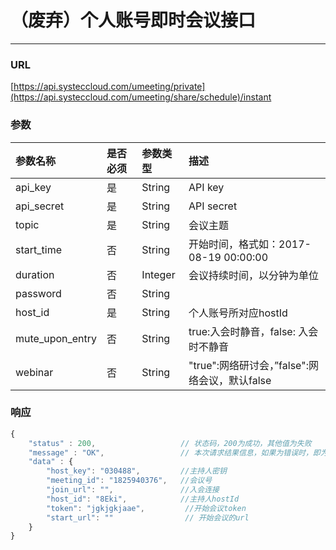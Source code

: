 # （废弃）个人账号即时会议接口

---

### URL

[https://api.systeccloud.com/umeeting/private](https://api.systeccloud.com/umeeting/share/schedule)/instant

### 参数

| 参数名称 | 是否必须 | 参数类型 | 描述 |
| :--- | :--- | :--- | :--- |
| api\_key | 是 | String | API key |
| api\_secret | 是 | String | API secret |
| topic | 是 | String | 会议主题 |
| start\_time | 否 | String | 开始时间，格式如：2017-08-19 00:00:00 |
| duration | 否 | Integer | 会议持续时间，以分钟为单位 |
| password | 否 | String |  |
| host\_id | 是 | String | 个人账号所对应hostId |
| mute\_upon\_entry | 否 | String | true:入会时静音，false: 入会时不静音 |
| webinar | 否 | String | "true":网络研讨会，”false":网络会议，默认false |

### 响应

```js
{
    "status" : 200,                   // 状态码，200为成功，其他值为失败
    "message" : "OK",                 // 本次请求结果信息，如果为错误时，即为详细的错误信息
    "data" : {
        "host_key": "030488",         //主持人密钥
        "meeting_id": "1825940376",   //会议号
        "join_url": "",               //入会连接
        "host_id": "8Eki",            //主持人hostId
        "token": "jgkjgkjaae",         //开始会议token
        "start_url": ""                // 开始会议的url
    }
}
```



